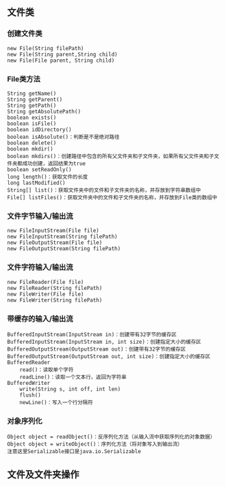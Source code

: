 ## 文件类

### 创建文件类

    new File(String filePath)
    new File(String parent,String child)
    new File(File parent, String child)

### File类方法

    String getName()
    String getParent()
    String getPath()
    String getAbsolutePath()
    boolean exists()
    boolean isFile()
    boolean idDirectory()
    boolean isAbsolute()：判断是不是绝对路径
    boolean delete()
    boolean mkdir()
    boolean mkdirs()：创建路径中包含的所有父文件夹和子文件夹，如果所有父文件夹和子文件夹都成功创建，返回结果为true
    boolean setReadOnly()
    long length()：获取文件的长度
    long lastModified()
    String[] list()：获取文件夹中的文件和子文件夹的名称，并存放到字符串数组中
    File[] listFiles()：获取文件夹中的文件和子文件夹的名称，并存放到File类的数组中

### 文件字节输入/输出流

    new FileInputStream(File file)
    new FileInputStream(String filePath)
    new FileOutputStream(File file)
    new FileOutputStream(String filePath)

### 文件字符输入/输出流

    new FileReader(File file)
    new FileReader(String filePath)
    new FileWriter(File file)
    new FileWriter(String filePath)

### 带缓存的输入/输出流

    BufferedInputStream(InputStream in)：创建带有32字节的缓存区
    BufferedInputStream(InputStream in, int size)：创建指定大小的缓存区
    BufferedOutputStream(OutputStream out)：创建带有32字节的缓存区
    BufferedOutputStream(OutputStream out, int size)：创建指定大小的缓存区
    BufferedReader
        read()：读取单个字符
        readLine()：读取一个文本行，返回为字符串
    BufferedWriter
        write(String s, int off, int len)
        flush()
        newLine()：写入一个行分隔符

### 对象序列化

    Object object = readObject()：反序列化方法（从输入流中获取序列化的对象数据）
    Object object = writeObject()：序列化方法（将对象写入到输出流）
    注意这里Serializable接口是java.io.Serializable

## 文件及文件夹操作

    
